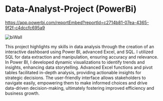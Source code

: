 # Data-Analyst-Project (PowerBi)

https://app.powerbi.com/reportEmbed?reportId=c2714b81-07ea-4365-9f2f-c4dccfc695a9


![biWall](https://github.com/user-attachments/assets/da1fafac-9bdc-4e3a-baa5-ec932f84774e)


This project highlights my skills in data analysis through the creation of an interactive dashboard using Power BI, advanced Excel, and SQL. I utilized SQL for data extraction and manipulation, ensuring accuracy and relevance. In Power BI, I developed dynamic visualizations to identify trends and insights, enhancing data storytelling. Advanced Excel functions and pivot tables facilitated in-depth analysis, providing actionable insights for strategic decisions. The user-friendly interface allows stakeholders to navigate easily, empowering them to make informed choices and drive data-driven decision-making, ultimately fostering improved efficiency and business growth.
